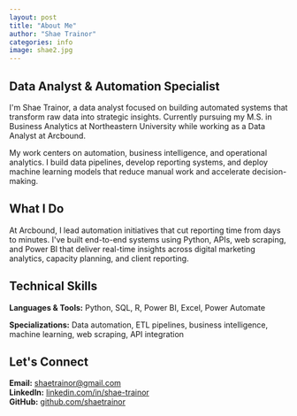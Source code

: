 ```yaml
---
layout: post
title: "About Me"
author: "Shae Trainor"
categories: info
image: shae2.jpg
---
```


## Data Analyst & Automation Specialist

I'm Shae Trainor, a data analyst focused on building automated systems that transform raw data into strategic insights. Currently pursuing my M.S. in Business Analytics at Northeastern University while working as a Data Analyst at Arcbound.

My work centers on automation, business intelligence, and operational analytics. I build data pipelines, develop reporting systems, and deploy machine learning models that reduce manual work and accelerate decision-making.

## What I Do

At Arcbound, I lead automation initiatives that cut reporting time from days to minutes. I've built end-to-end systems using Python, APIs, web scraping, and Power BI that deliver real-time insights across digital marketing analytics, capacity planning, and client reporting.

## Technical Skills

**Languages & Tools:** Python, SQL, R, Power BI, Excel, Power Automate

**Specializations:** Data automation, ETL pipelines, business intelligence, machine learning, web scraping, API integration

## Let's Connect

**Email:** shaetrainor@gmail.com  
**LinkedIn:** [linkedin.com/in/shae-trainor](https://linkedin.com/in/shae-trainor)  
**GitHub:** [github.com/shaetrainor](https://github.com/shaetrainor)
